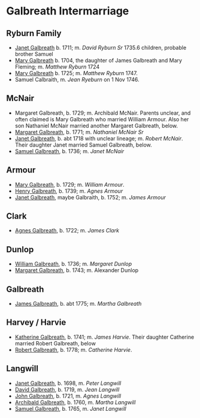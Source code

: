 # Galbreath Intermarriage

## Ryburn Family

- [Janet Galbreath](galbreath-janet-1711.md) b. 1711; m. *David Ryburn Sr* 1735.6 children, probable brother Samuel
- [Mary Galbreath](galbreath-mary-1704.md) b. 1704, the daughter of James Galbreath and Mary Fleming; m. *Matthew Ryburn* 1724
- [Mary Galbreath]() b. 1725; m. *Matthew Ryburn* 1747.
- Samuel Calbraith, m. *Jean Ryeburn* on 1 Nov 1746.

## McNair

- Margaret Galbreath, b. 1729; m. Archibald McNair.  Parents unclear, and often claimed is Mary Galbreath who married William Armour.  Also her son Nathaniel McNair married another Margaret Galbreath, below.
- [Margaret Galbreath](galbreath-margaret-1771.md), b. 1771; m. *Nathaniel McNair Sr*
- [Janet Galbreath](galbreath-janet-1718.md), b. abt 1718 with unclear lineage; m. *Robert McNair*. Their daughter Janet married  Samuel Galbreath, below.
- [Samuel Galbreath](galbreath-samuel-1736.md), b. 1736; m. *Janet McNair*

## Armour

- [Mary Galbreath](galbreath-mary-1729.md), b. 1729; m. *William Armour*. 
- [Henry Galbreath](galbreath-henry-1739.md), b. 1739; m. *Agnes Armour*
- [Janet Galbreath](galbreath-janet-1752.md), maybe Galbraith, b. 1752; m. *James Armour*

## Clark

- [Agnes Galbreath](galbreath-agnes-1722.md), b. 1722; m. *James Clark*

## Dunlop

- [William Galbreath](galbreath-william-1736.md), b. 1736; m. *Margaret Dunlop*
- [Margaret Galbreath](galbreath-margaret-1743.md), b. 1743; m. Alexander Dunlop

## Galbreath

- [James Galbreath](galbreath-james-abt-1775.md), b. abt 1775; m. *Martha Galbreath*
## Harvey / Harvie

- [Katherine Galbreath](galbreath-katharine-1741.md), b. 1741; m. *James Harvie*. Their daughter Catherine married Robert Galbreath, below
- [Robert Galbreath](galbreath-robert-1778.md), b. 1778; m. *Catherine Harvie*.

## Langwill

- [Janet Galbreath](galbreath-janet-1698.md), b. 1698, m. *Peter Langwill*
- [David Galbreath](galbreath-david-1719.md), b. 1719, m. *Jean Langwill*
- [John Galbreath](galbreath-john-1721.md), b. 1721, m. *Agnes Langwill*
- [Archibald Galbreath](galbreath-archibald-1760.md), b. 1760, m. *Martha Langwill*
- [Samuel Galbreath](galbreath-samuel-1765.md), b. 1765, m. *Janet Langwill*
